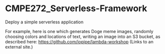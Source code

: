 # CMPE272_Serverless-Framework

Deploy a simple serverless application

For example, here is one which generates Doge meme images, randomly choosing colors and locations of text, writing an image into an S3 bucket, as described here:
https://github.com/iopipe/lambda-workshop (Links to an external site.)

